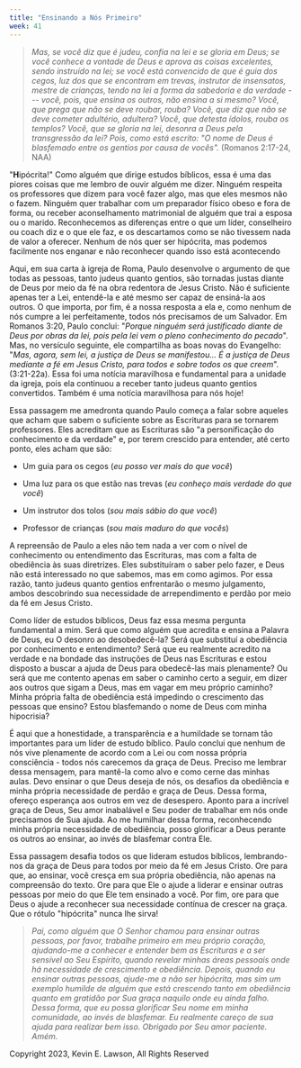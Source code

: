 ```yaml
---
title: "Ensinando a Nós Primeiro"
week: 41
---
```


> *Mas, se você diz que é judeu, confia na lei e se gloria em Deus; se
> você conhece a vontade de Deus e aprova as coisas excelentes, sendo
> instruído na lei; se você está convencido de que é guia dos cegos, luz
> dos que se encontram em trevas, instrutor de insensatos, mestre de
> crianças, tendo na lei a forma da sabedoria e da verdade --- você,
> pois, que ensina os outros, não ensina a si mesmo? Você, que prega que
> não se deve roubar, rouba? Você, que diz que não se deve cometer
> adultério, adultera? Você, que detesta ídolos, rouba os templos? Você,
> que se gloria na lei, desonra a Deus pela transgressão da lei? Pois,
> como está escrito: \"O nome de Deus é blasfemado entre os gentios por
> causa de vocês".* (Romanos 2:17-24, NAA)

"**H**ipócrita!" Como alguém que dirige estudos bíblicos, essa é uma das
piores coisas que me lembro de ouvir alguém me dizer. Ninguém respeita
os professores que dizem para você fazer algo, mas que eles mesmos não o
fazem. Ninguém quer trabalhar com um preparador físico obeso e fora de
forma, ou receber aconselhamento matrimonial de alguém que trai a esposa
ou o marido. Reconhecemos as diferenças entre o que um líder,
conselheiro ou coach diz e o que ele faz, e os descartamos como se não
tivessem nada de valor a oferecer. Nenhum de nós quer ser hipócrita, mas
podemos facilmente nos enganar e não reconhecer quando isso está
acontecendo

Aqui, em sua carta à igreja de Roma, Paulo desenvolve o argumento de que
todas as pessoas, tanto judeus quanto gentios, são tornadas justas
diante de Deus por meio da fé na obra redentora de Jesus Cristo. Não é
suficiente apenas ter a Lei, entendê-la e até mesmo ser capaz de
ensiná-la aos outros. O que importa, por fim, é a nossa resposta a ela
e, como nenhum de nós cumpre a lei perfeitamente, todos nós precisamos
de um Salvador. Em Romanos 3:20, Paulo conclui: "*Porque ninguém será
justificado diante de Deus por obras da lei, pois pela lei vem o pleno
conhecimento do pecado*". Mas, no versículo seguinte, ele compartilha as
boas novas do Evangelho: "*Mas, agora, sem lei, a justiça de Deus se
manifestou... É a justiça de Deus mediante a fé em Jesus Cristo, para
todos e sobre todos os que creem*". (3:21-22a). Essa foi uma notícia
maravilhosa e fundamental para a unidade da igreja, pois ela continuou a
receber tanto judeus quanto gentios convertidos. Também é uma notícia
maravilhosa para nós hoje!

Essa passagem me amedronta quando Paulo começa a falar sobre aqueles que
acham que sabem o suficiente sobre as Escrituras para se tornarem
professores. Eles acreditam que as Escrituras são "a personificação do
conhecimento e da verdade" e, por terem crescido para entender, até
certo ponto, eles acham que são:

-   Um guia para os cegos (*eu posso ver mais do que você*)

-   Uma luz para os que estão nas trevas (*eu conheço mais verdade do
    que você*)

-   Um instrutor dos tolos (*sou mais sábio do que você*)

-   Professor de crianças (*sou mais maduro do que vocês*)

A repreensão de Paulo a eles não tem nada a ver com o nível de
conhecimento ou entendimento das Escrituras, mas com a falta de
obediência às suas diretrizes. Eles substituíram o saber pelo fazer, e
Deus não está interessado no que sabemos, mas em como agimos. Por essa
razão, tanto judeus quanto gentios enfrentarão o mesmo julgamento, ambos
descobrindo sua necessidade de arrependimento e perdão por meio da fé em
Jesus Cristo.

Como líder de estudos bíblicos, Deus faz essa mesma pergunta fundamental
a mim. Será que como alguém que acredita e ensina a Palavra de Deus, eu
O desonro ao desobedecê-la? Será que substituí a obediência por
conhecimento e entendimento? Será que eu realmente acredito na verdade e
na bondade das instruções de Deus nas Escrituras e estou disposto a
buscar a ajuda de Deus para obedecê-las mais plenamente? Ou será que me
contento apenas em saber o caminho certo a seguir, em dizer aos outros
que sigam a Deus, mas em vagar em meu próprio caminho? Minha própria
falta de obediência está impedindo o crescimento das pessoas que ensino?
Estou blasfemando o nome de Deus com minha hipocrisia?

É aqui que a honestidade, a transparência e a humildade se tornam tão
importantes para um líder de estudo bíblico. Paulo conclui que nenhum de
nós vive plenamente de acordo com a Lei ou com nossa própria
consciência - todos nós carecemos da graça de Deus. Preciso me lembrar
dessa mensagem, para mantê-la como alvo e como cerne das minhas aulas.
Devo ensinar o que Deus deseja de nós, os desafios da obediência e minha
própria necessidade de perdão e graça de Deus. Dessa forma, ofereço
esperança aos outros em vez de desespero. Aponto para a incrível graça
de Deus, Seu amor inabalável e Seu poder de trabalhar em nós onde
precisamos de Sua ajuda. Ao me humilhar dessa forma, reconhecendo minha
própria necessidade de obediência, posso glorificar a Deus perante os
outros ao ensinar, ao invés de blasfemar contra Ele.

Essa passagem desafia todos os que lideram estudos bíblicos,
lembrando-nos da graça de Deus para todos por meio da fé em Jesus
Cristo. Ore para que, ao ensinar, você cresça em sua própria obediência,
não apenas na compreensão do texto. Ore para que Ele o ajude a liderar e
ensinar outras pessoas por meio do que Ele tem ensinado a você. Por fim,
ore para que Deus o ajude a reconhecer sua necessidade contínua de
crescer na graça. Que o rótulo "hipócrita" nunca lhe sirva!

> *Pai, como alguém que O Senhor chamou para ensinar outras pessoas, por
> favor, trabalhe primeiro em meu próprio coração, ajudando-me a
> conhecer e entender bem as Escrituras e a ser sensível ao Seu
> Espírito, quando revelar minhas áreas pessoais onde há necessidade de
> crescimento e obediência. Depois, quando eu ensinar outras pessoas,
> ajude-me a não ser hipócrita, mas sim um exemplo humilde de alguém que
> está crescendo tanto em obediência quanto em gratidão por Sua graça
> naquilo onde eu ainda falho. Dessa forma, que eu possa glorificar Seu
> nome em minha comunidade, ao invés de blasfemar. Eu realmente careço
> de sua ajuda para realizar bem isso. Obrigado por Seu amor paciente.
> Amém.*

Copyright 2023, Kevin E. Lawson, All Rights Reserved
